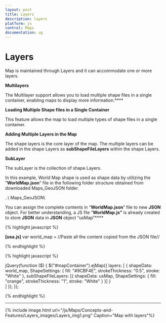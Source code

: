 ```yaml
---
layout: post
title: Layers
description: layers
platform: js
control: Maps
documentation: ug
---
```


# Layers

Map is maintained through Layers and it can accommodate one or more layers.

**Multilayers**

The Multilayer support allows you to load multiple shape files in a single container, enabling maps to display more information.****

**Loading Multiple Shape files in a Single Container**

This feature allows the map to load multiple types of shape files in a single container.

**Adding Multiple Layers in the Map** 

The shape layers is the core layer of the map. The multiple layers can be added in the shape Layers as **subShapeFileLayers** within the shape Layers.

**SubLayer**

The subLayer is the collection of shape Layers. 

In this example, World Map shape is used as shape data by utilizing the “**WorldMap.json**” file in the following folder structure obtained from downloaded Maps_GeoJSON folder.

..\ Maps_GeoJSON\

You can assign the complete contents in “**WorldMap.json**” file to new **JSON** object. For better understanding, a JS file “**WorldMap.js”** is already created to store **JSON** data in **JSON** object “usMap”****

{% highlight javascript %}

**[usa.js]**
var world_map = //Paste all the content copied from the JSON file// 


{% endhighlight %}

{% highlight javascript %}

jQuery(function ($) {
            $("#mapContainer").ejMap({
                layers: [
                    {
                        shapeData: world_map,
                        ShapeSettings: {
                            fill: "#9CBF4E",
                            strokeThickness: "0.5",
                            stroke: "White"
                        },
                        subShapeFileLayers: [{
                            shapeData: usMap,
                            ShapeSettings: {
                                fill: "orange",
                                strokeThickness: "1",
                                stroke: "White"
                            }
                        }]
                    }                
                ]
            });
        }); 


{% endhighlight %}

****

{% include image.html url="/js/Maps/Concepts-and-Features/Layers_images/Layers_img1.png" Caption="Map with layers"%}

